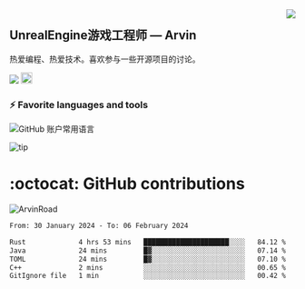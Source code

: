 <img align="right" src="https://count.getloli.com/get/@:ArvinRoad?theme=rule34">

## UnrealEngine游戏工程师 — Arvin

热爱编程、热爱技术。喜欢参与一些开源项目的讨论。

![](https://visitor-badge.glitch.me/badge?page_id=ArvinRoad.ArvinRoad)
[<img alt="github" src="https://img.shields.io/badge/github-ArvinRoad-8da0cb?style=for-the-badge&labelColor=555555&logo=github" height="20">](https://github.com/ArvinRoad)

### ⚡ Favorite languages and tools
![GitHub 账户常用语言](https://github-stats.ubrong.com/api/top-langs/?username=ArvinRoad&layout=compact&theme=tokyonight)

![tip](https://badgen.net/badge/C++/UE/orange?icon=bitcoin-lightning)

# :octocat: GitHub contributions

<img src="https://github-readme-stats.vercel.app/api?username=ArvinRoad&show_icons=true&count_private=true&theme=algolia" alt="ArvinRoad" />

<!--START_SECTION:waka-->

```txt
From: 30 January 2024 - To: 06 February 2024

Rust             4 hrs 53 mins   █████████████████████░░░░   84.12 %
Java             24 mins         █▓░░░░░░░░░░░░░░░░░░░░░░░   07.14 %
TOML             24 mins         █▓░░░░░░░░░░░░░░░░░░░░░░░   07.10 %
C++              2 mins          ░░░░░░░░░░░░░░░░░░░░░░░░░   00.65 %
GitIgnore file   1 min           ░░░░░░░░░░░░░░░░░░░░░░░░░   00.42 %
```

<!--END_SECTION:waka-->
